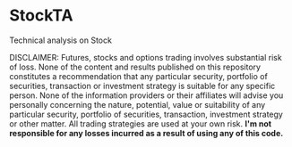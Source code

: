 # StockTA

Technical analysis on Stock

DISCLAIMER: Futures, stocks and options trading involves substantial risk of loss.  None of the content and results published on this repository constitutes a recommendation that any particular security, portfolio of securities, transaction or investment strategy is suitable for any specific person. None of the information providers or their affiliates will advise you personally concerning the nature, potential, value or suitability of any particular security, portfolio of securities, transaction, investment strategy or other matter. All trading strategies are used at your own risk. **I'm not responsible for any losses incurred as a result of using any of this code.**
